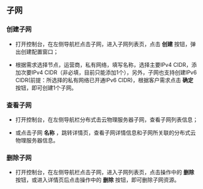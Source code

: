 ## 子网 

### 创建子网

- 打开控制台，在左侧导航栏点击子网，进入子网列表页，点击 **创建** 按钮，弹出创建配置窗口；<br/>

- 根据需求选择节点，运营商，私有网络，填写名称，选择主要IPv4 CIDR，添加次要IPv4 CIDR（非必填，目前只能添加1个），另外，子网也支持创建IPv6 CIDR(前提：所选择的私有网络已开通IPv6 CIDR)，根据客户需求点击 **确定** 按钮，即可创建1个子网。<br/>

### 查看子网

- 打开控制台，在左侧导航栏分布式击云物理服务器子网，查看子网列表信息；<br/>

- 或点击子网 **名称** ，跳转详情页，查看子网详情信息和子网所关联的分布式云物理服务器信息。

### 删除子网

- 打开控制台，在左侧导航栏点击子网，进入子网列表页，点击操作中的 **删除** 按钮，或进入详情页后点击操作中的 **删除** 按钮，即可删除子网资源。<br/>





